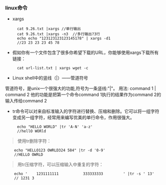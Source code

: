 ### linux命令

+ xargs

        cat 9.26.txt |xargs //单行输出
        cat 9.26.txt |xargs -n3  //多行输出?3行    
        echo echo "123123123123145178" | xargs -d1
        //23 23 23 23 45 78


+ 假如你有一个文件包含了很多你希望下载的URL，你能够使用xargs下载所有链接：

        cat url-list.txt | xargs wget -c




+ Linux shell中的竖线（|）——管道符号

管道符号，是unix一个很强大的功能,符号为一条竖线:"|"。
用法: command 1 | command 2 他的功能是把第一个命令command 1执行的结果作为command 2的输入传给command 2


+ tr命令可以对来自标准输入的字符进行替换、压缩和删除。它可以将一组字符变成另一组字符，经常用来编写优美的单行命令，作用很强大。

        echo "HELLO WORLD" |tr 'A-N' 'a-z'
        //hellO WORld
  
> 使用tr删除字符：

        echo "HELLO123 OWRLD324 584" |tr -d '0-9'
        //HELLO OWRLD

> 用tr压缩字符，可以压缩输入中重复的字符：

        echo '    1231111111           333333333         ' |tr -s ' 13'
        // 1231 3 